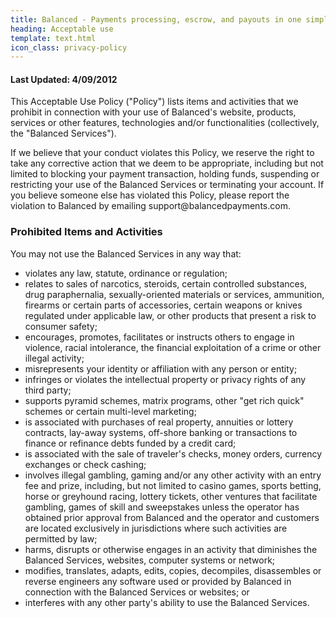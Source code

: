 ```yaml
---
title: Balanced - Payments processing, escrow, and payouts in one simple API | Acceptable use
heading: Acceptable use
template: text.html
icon_class: privacy-policy
---
```


<div><h4 id="last-updated--4-09-2012">Last Updated: 4/09/2012</h4>
  <p>This Acceptable Use Policy ("Policy") lists items and activities that we
    prohibit in connection with your use of Balanced's website, products, services
    or other features, technologies and/or functionalities (collectively, the
    "Balanced Services").</p>
  <p>If we believe that your conduct violates this Policy, we reserve the right to
    take any corrective action that we deem to be appropriate, including but not
    limited to blocking your payment transaction, holding funds, suspending or
    restricting your use of the Balanced Services or terminating your account. If
    you believe someone else has violated this Policy, please report the violation
    to Balanced by emailing support@balancedpayments.com.</p>
  <h3 id="prohibited-items-and-activities">Prohibited Items and Activities</h3>
  <p>You may not use the Balanced Services in any way that:</p>
  <ul><li>violates any law, statute, ordinance or regulation;</li>
    <li>relates to sales of narcotics, steroids, certain controlled substances,
      drug paraphernalia, sexually-oriented materials or services, ammunition,
      firearms or certain parts of accessories, certain weapons or knives regulated
      under applicable law, or other products that present a risk to consumer safety;</li>
    <li>encourages, promotes, facilitates or instructs others to engage in violence,
      racial intolerance, the financial exploitation of a crime or other illegal
      activity;</li>
    <li>misrepresents your identity or affiliation with any person or entity;</li>
    <li>infringes or violates the intellectual property or privacy rights of any
      third party;</li>
    <li>supports pyramid schemes, matrix programs, other "get rich quick" schemes or
      certain multi-level marketing;</li>
    <li>is associated with purchases of real property, annuities or lottery contracts,
      lay-away systems, off-shore banking or transactions to finance or refinance
      debts funded by a credit card;</li>
    <li>is associated with the sale of traveler's checks, money orders, currency
      exchanges or check cashing;</li>
    <li>involves illegal gambling, gaming and/or any other activity with an entry fee
      and prize, including, but not limited to casino games, sports betting, horse
      or greyhound racing, lottery tickets, other ventures that facilitate gambling,
      games of skill and sweepstakes unless the operator has obtained prior approval
      from Balanced and the operator and customers are located exclusively in
      jurisdictions where such activities are permitted by law;</li>
    <li>harms, disrupts or otherwise engages in an activity that diminishes the
      Balanced Services, websites, computer systems or network;</li>
    <li>modifies, translates, adapts, edits, copies, decompiles, disassembles or
      reverse engineers any software used or provided by Balanced in connection
      with the Balanced Services or websites; or</li>
    <li>interferes with any other party's ability to use the Balanced Services.</li>
</ul></div>
